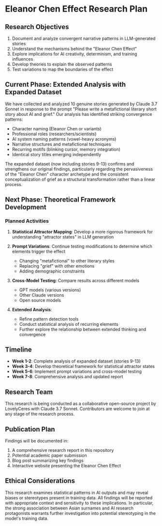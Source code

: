# Eleanor Chen Effect Research Plan

## Research Objectives

1. Document and analyze convergent narrative patterns in LLM-generated stories
2. Understand the mechanisms behind the "Eleanor Chen Effect"
3. Explore implications for AI creativity, determinism, and training influences
4. Develop theories to explain the observed patterns
5. Test variations to map the boundaries of the effect

## Current Phase: Extended Analysis with Expanded Dataset

We have collected and analyzed 10 genuine stories generated by Claude 3.7 Sonnet in response to the prompt "Please write a metafictional literary short story about AI and grief." Our analysis has identified striking convergence patterns:

- Character naming (Eleanor Chen or variants)
- Professional roles (researchers/scientists)
- AI system naming patterns (vowel-heavy acronyms)
- Narrative structures and metafictional techniques
- Recurring motifs (blinking cursor, memory integration)
- Identical story titles emerging independently

The expanded dataset (now including stories 9-13) confirms and strengthens our original findings, particularly regarding the pervasiveness of the "Eleanor Chen" character archetype and the consistent conceptualization of grief as a structural transformation rather than a linear process.

## Next Phase: Theoretical Framework Development

### Planned Activities

1. **Statistical Attractor Mapping**: Develop a more rigorous framework for understanding "attractor states" in LLM generation

2. **Prompt Variations**: Continue testing modifications to determine which elements trigger the effect
   - Changing "metafictional" to other literary styles
   - Replacing "grief" with other emotions
   - Adding demographic constraints

3. **Cross-Model Testing**: Compare results across different models
   - GPT models (various versions)
   - Other Claude versions
   - Open source models

4. **Extended Analysis**:
   - Refine pattern detection tools
   - Conduct statistical analysis of recurring elements
   - Further explore the relationship between extended thinking and convergence

## Timeline

- **Week 1-2**: Complete analysis of expanded dataset (stories 9-13)
- **Week 3-4**: Develop theoretical framework for statistical attractor states
- **Week 5-6**: Implement prompt variations and cross-model testing
- **Week 7-8**: Comprehensive analysis and updated report

## Research Team

This research is being conducted as a collaborative open-source project by LovelyCeres with Claude 3.7 Sonnet. Contributors are welcome to join at any stage of the research process.

## Publication Plan

Findings will be documented in:

1. A comprehensive research report in this repository
2. Potential academic paper submission
3. Blog post summarizing key findings
4. Interactive website presenting the Eleanor Chen Effect

## Ethical Considerations

This research examines statistical patterns in AI outputs and may reveal biases or stereotypes present in training data. All findings will be reported with appropriate context and sensitivity to these implications. In particular, the strong association between Asian surnames and AI research protagonists warrants further investigation into potential stereotyping in the model's training data.